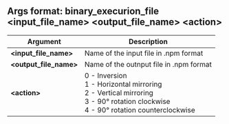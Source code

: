 ## Args format: binary_execurion_file <input_file_name> <output_file_name> \<action>

| Argument | Description |
|---|---|
|**<input_file_name>**|Name of the input file in .npm format|
|**<output_file_name>**|Name of the outnput file in .npm format|
|**\<action>**|0 - Inversion<br>1 - Horizontal mirroring<br>2 - Vertical mirroring<br>3 - 90° rotation clockwise<br>4 - 90° rotation counterclockwise|
